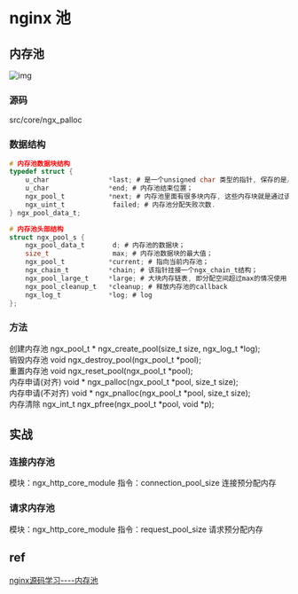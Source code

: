 # nginx 池

## 内存池

![img](res/nginx-mem-pool.jpg)

### 源码

src/core/ngx_palloc

### 数据结构

```c
# 内存池数据块结构
typedef struct {
    u_char               *last; # 是一个unsigned char 类型的指针, 保存的是/当前内存池分配到末位地址, 即下一次分配从此处开始.
    u_char               *end; # 内存池结束位置；
    ngx_pool_t           *next; # 内存池里面有很多块内存, 这些内存块就是通过该指针连成链表的, next指向下一块内存.
    ngx_uint_t            failed; # 内存池分配失败次数.
} ngx_pool_data_t;

# 内存池头部结构
struct ngx_pool_s {
    ngx_pool_data_t       d; # 内存池的数据块；
    size_t                max; # 内存池数据块的最大值；
    ngx_pool_t           *current; # 指向当前内存池；
    ngx_chain_t          *chain; # 该指针挂接一个ngx_chain_t结构；
    ngx_pool_large_t     *large; # 大块内存链表, 即分配空间超过max的情况使用；
    ngx_pool_cleanup_t   *cleanup; # 释放内存池的callback
    ngx_log_t            *log; # log
};
```

### 方法

创建内存池 ngx_pool_t \*  ngx_create_pool(size_t size, ngx_log_t *log);  
销毁内存池 void ngx_destroy_pool(ngx_pool_t *pool);  
重置内存池 void ngx_reset_pool(ngx_pool_t *pool);  
内存申请(对齐) void \*  ngx_palloc(ngx_pool_t *pool, size_t size);  
内存申请(不对齐) void \*  ngx_pnalloc(ngx_pool_t *pool, size_t size);  
内存清除 ngx_int_t  ngx_pfree(ngx_pool_t *pool, void *p);  

## 实战

### 连接内存池

模块：ngx_http_core_module
指令：connection_pool_size 连接预分配内存

### 请求内存池

模块：ngx_http_core_module
指令：request_pool_size 请求预分配内存

## ref

[nginx源码学习----内存池](https://www.cnblogs.com/xiekeli/archive/2012/10/17/2727432.html)
